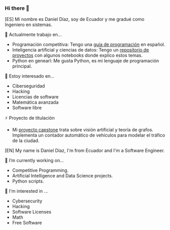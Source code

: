 ### Hi there 👋

<!--
**danielTeniente/danielTeniente** is a ✨ _special_ ✨ repository because its `README.md` (this file) appears on your GitHub profile.

Here are some ideas to get you started:

- 🔭 I’m currently working on ...
- 🌱 I’m currently learning ...
- 👯 I’m looking to collaborate on ...
- 🤔 I’m looking for help with ...
- 💬 Ask me about ...
- 📫 How to reach me: ...
- 😄 Pronouns: ...
- ⚡ Fun fact: ...
-->

[ES]
Mi nombre es Daniel Díaz, soy de Ecuador y me gradué como Ingeniero en sistemas. 

🔭 Actualmente trabajo en...
 * Programación competitiva: Tengo una [guía de programación](https://github.com/danielTeniente/guia_de_competencia) en español.
 * Inteligencia artificial y ciencias de datos: Tengo un [repositorio de proyectos](.https://github.com/danielTeniente/ia-projects) con algunos notebooks donde explico estos temas.
 * Python en genearl: Me gusta Python, es mi lenguaje de programación principal.

🌱 Estoy interesado en...
* Ciberseguridad
* Hacking
* Licencias de software
* Matemática avanzada
* Software libre

⚡ Proyecto de titulación
* Mi [proyecto capstone](https://github.com/danielTeniente/proyecto_capstone) trata sobre visión artificial y teoría de grafos. Implementa un contador automático de vehículos para modelar el tráfico de la ciudad.


[EN]
My name is Daniel Díaz, I'm from Ecuador and I'm a Software Engineer. 

🔭 I’m currently working on...
 * Competitive Programming.
 * Artificial Intelligence and Data Science projects.
 * Python scripts.

🌱 I'm interested in ...
* Cybersecurity
* Hacking
* Software Licenses
* Math
* Free Software


